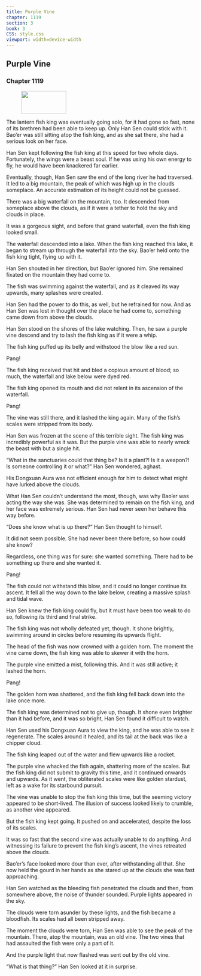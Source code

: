```yaml
---
title: Purple Vine
chapter: 1119
section: 3
book: 3
CSS: style.css
viewport: width=device-width
---
```


## Purple Vine

### Chapter 1119

<figure>
	<img src="../Images/gem.gif" alt="" id="gem" width="120" height="60" />
</figure>

The lantern fish king was eventually going solo, for it had gone so fast, none of its brethren had been able to keep up. Only Han Sen could stick with it. Bao’er was still sitting atop the fish king, and as she sat there, she had a serious look on her face.

Han Sen kept following the fish king at this speed for two whole days. Fortunately, the wings were a beast soul. If he was using his own energy to fly, he would have been knackered far earlier.

Eventually, though, Han Sen saw the end of the long river he had traversed. It led to a big mountain, the peak of which was high up in the clouds someplace. An accurate estimation of its height could not be guessed.

There was a big waterfall on the mountain, too. It descended from someplace above the clouds, as if it were a tether to hold the sky and clouds in place.

It was a gorgeous sight, and before that grand waterfall, even the fish king looked small.

The waterfall descended into a lake. When the fish king reached this lake, it began to stream up through the waterfall into the sky. Bao’er held onto the fish king tight, flying up with it.

Han Sen shouted in her direction, but Bao’er ignored him. She remained fixated on the mountain they had come to.

The fish was swimming against the waterfall, and as it cleaved its way upwards, many splashes were created.

Han Sen had the power to do this, as well, but he refrained for now. And as Han Sen was lost in thought over the place he had come to, something came down from above the clouds.

Han Sen stood on the shores of the lake watching. Then, he saw a purple vine descend and try to lash the fish king as if it were a whip.

The fish king puffed up its belly and withstood the blow like a red sun.

Pang!

The fish king received that hit and bled a copious amount of blood; so much, the waterfall and lake below were dyed red.

The fish king opened its mouth and did not relent in its ascension of the waterfall.

Pang!

The vine was still there, and it lashed the king again. Many of the fish’s scales were stripped from its body.

Han Sen was frozen at the scene of this terrible sight. The fish king was incredibly powerful as it was. But the purple vine was able to nearly wreck the beast with but a single hit.

“What in the sanctuaries could that thing be? Is it a plant?! Is it a weapon?! Is someone controlling it or what?” Han Sen wondered, aghast.

His Dongxuan Aura was not efficient enough for him to detect what might have lurked above the clouds.

What Han Sen couldn’t understand the most, though, was why Bao’er was acting the way she was. She was determined to remain on the fish king, and her face was extremely serious. Han Sen had never seen her behave this way before.

“Does she know what is up there?” Han Sen thought to himself.

It did not seem possible. She had never been there before, so how could she know?

Regardless, one thing was for sure: she wanted something. There had to be something up there and she wanted it.

Pang!

The fish could not withstand this blow, and it could no longer continue its ascent. It fell all the way down to the lake below, creating a massive splash and tidal wave.

Han Sen knew the fish king could fly, but it must have been too weak to do so, following its third and final strike.

The fish king was not wholly defeated yet, though. It shone brightly, swimming around in circles before resuming its upwards flight.

The head of the fish was now crowned with a golden horn. The moment the vine came down, the fish king was able to skewer it with the horn.

The purple vine emitted a mist, following this. And it was still active; it lashed the horn.

Pang!

The golden horn was shattered, and the fish king fell back down into the lake once more.

The fish king was determined not to give up, though. It shone even brighter than it had before, and it was so bright, Han Sen found it difficult to watch.

Han Sen used his Dongxuan Aura to view the king, and he was able to see it regenerate. The scales around it healed, and its tail at the back was like a chipper cloud.

The fish king leaped out of the water and flew upwards like a rocket.

The purple vine whacked the fish again, shattering more of the scales. But the fish king did not submit to gravity this time, and it continued onwards and upwards. As it went, the obliterated scales were like golden stardust, left as a wake for its starbound pursuit.

The vine was unable to stop the fish king this time, but the seeming victory appeared to be short-lived. The illusion of success looked likely to crumble, as another vine appeared.

But the fish king kept going. It pushed on and accelerated, despite the loss of its scales.

It was so fast that the second vine was actually unable to do anything. And witnessing its failure to prevent the fish king’s ascent, the vines retreated above the clouds.

Bao’er’s face looked more dour than ever, after withstanding all that. She now held the gourd in her hands as she stared up at the clouds she was fast approaching.

Han Sen watched as the bleeding fish penetrated the clouds and then, from somewhere above, the noise of thunder sounded. Purple lights appeared in the sky.

The clouds were torn asunder by these lights, and the fish became a bloodfish. Its scales had all been stripped away.

The moment the clouds were torn, Han Sen was able to see the peak of the mountain. There, atop the mountain, was an old vine. The two vines that had assaulted the fish were only a part of it.

And the purple light that now flashed was sent out by the old vine.

“What is that thing?” Han Sen looked at it in surprise.
